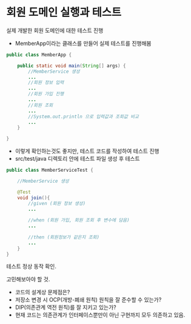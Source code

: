 # 회원 도메인 실행과 테스트

실제 개발한 회원 도메인에 대한 테스트 진행

* MemberApp이라는 클래스를 만들어 실제 테스트를 진행해봄
```java
public class MemberApp {

    public static void main(String[] args) {
        //MemberService 생성
        ...
        //회원 정보 입력
        ...
        //회원 가입 진행
        ...
        //회원 조회
        ...
        //System.out.println 으로 입력값과 조회값 비교
        ...
    }

}

```
* 이렇게 확인하는것도 좋지만, 테스트 코드를 작성하여 테스트 진행
* src/test/java 디렉토리 안에 테스트 파일 생성 후 테스트
```java
public class MemberServiceTest {

    //MemberService 생성

    @Test
    void join(){
        //given (회원 정보 생성)
        ...
        
        //when (회원 가입, 회원 조회 후 변수에 담음)
        ...
        
        //then (회원정보가 같은지 조회)
        ...
    }
}

```
테스트 정상 동작 확인.

고민해보아야 할 것.
* 코드의 설계상 문제점은?
* 저장소 변경 시 OCP(개방-폐쇄 원칙) 원칙을 잘 준수할 수 있는가?
* DIP(의존관계 역전 원칙)를 잘 지키고 있는가?
* 현재 코드는 의존관계가 인터페이스뿐만이 아닌 구현까지 모두 의존하고 있음.
